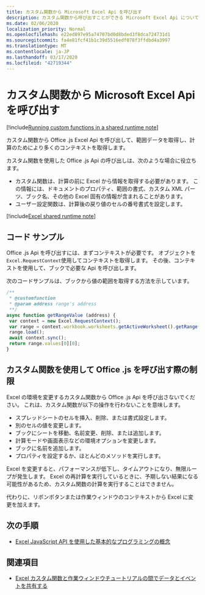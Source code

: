 ```yaml
---
title: カスタム関数から Microsoft Excel Api を呼び出す
description: カスタム関数から呼び出すことができる Microsoft Excel Api について説明します。
ms.date: 02/06/2020
localization_priority: Normal
ms.openlocfilehash: e22ed897e95a74707bd0d8bded3f8dca724731d1
ms.sourcegitcommit: fa4e81fcf41b1c39d5516edf078f3ffdbd4a3997
ms.translationtype: MT
ms.contentlocale: ja-JP
ms.lasthandoff: 03/17/2020
ms.locfileid: "42719344"
---
```

# <a name="call-microsoft-excel-apis-from-a-custom-function"></a>カスタム関数から Microsoft Excel Api を呼び出す

[!include[Running custom functions in a shared runtime note](../includes/excel-shared-runtime-preview-note.md)]

カスタム関数から Office .js Excel Api を呼び出して、範囲データを取得し、計算のためにより多くのコンテキストを取得します。

カスタム関数を使用した Office .js Api の呼び出しは、次のような場合に役立ちます。

- カスタム関数は、計算の前に Excel から情報を取得する必要があります。 この情報には、ドキュメントのプロパティ、範囲の書式、カスタム XML パーツ、ブック名、その他の Excel 固有の情報が含まれることがあります。
- ユーザー設定関数は、計算後の戻り値のセルの番号書式を設定します。

[!include[Excel shared runtime note](../includes/note-requires-shared-runtime.md)]

## <a name="code-sample"></a>コード サンプル

Office .js Api を呼び出すには、まずコンテキストが必要です。 オブジェクトを`Excel.RequestContext`使用してコンテキストを取得します。 その後、コンテキストを使用して、ブックで必要な Api を呼び出します。

次のコードサンプルは、ブックから値の範囲を取得する方法を示しています。

```JavaScript
/**
 * @customfunction
 * @param address range's address
 **/
async function getRangeValue (address) {
 var context = new Excel.RequestContext();
 var range = context.workbook.worksheets.getActiveWorksheet().getRange(address);
 range.load();
 await context.sync();
 return range.values[0][0];
}
```

## <a name="limitations-of-calling-officejs-through-a-custom-function"></a>カスタム関数を使用して Office .js を呼び出す際の制限

Excel の環境を変更するカスタム関数から Office .js Api を呼び出さないでください。 これは、カスタム関数が以下の操作を行わないことを意味します。

- スプレッドシートのセルを挿入、削除、または書式設定します。
- 別のセルの値を変更します。
- ブックにシートを移動、名前変更、削除、または追加します。
- 計算モードや画面表示などの環境オプションを変更します。
- ブックに名前を追加します。
- プロパティを設定するか、ほとんどのメソッドを実行します。

Excel を変更すると、パフォーマンスが低下し、タイムアウトになり、無限ループが発生します。 Excel の再計算を実行しているときに、予期しない結果になる可能性があるため、カスタム関数の計算を実行することはできません。

代わりに、リボンボタンまたは作業ウィンドウのコンテキストから Excel に変更を加えます。

## <a name="next-steps"></a>次の手順

- [Excel JavaScript API を使用した基本的なプログラミングの概念](../reference/overview/excel-add-ins-reference-overview.md)

## <a name="see-also"></a>関連項目

- [Excel カスタム関数と作業ウィンドウチュートリアルの間でデータとイベントを共有する](../tutorials/share-data-and-events-between-custom-functions-and-the-task-pane-tutorial.md)